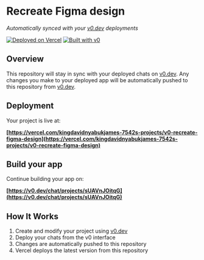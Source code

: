 # Recreate Figma design

*Automatically synced with your [v0.dev](https://v0.dev) deployments*

[![Deployed on Vercel](https://img.shields.io/badge/Deployed%20on-Vercel-black?style=for-the-badge&logo=vercel)](https://vercel.com/kingdavidnyabukjames-7542s-projects/v0-recreate-figma-design)
[![Built with v0](https://img.shields.io/badge/Built%20with-v0.dev-black?style=for-the-badge)](https://v0.dev/chat/projects/sUAVnJOitqG)

## Overview

This repository will stay in sync with your deployed chats on [v0.dev](https://v0.dev).
Any changes you make to your deployed app will be automatically pushed to this repository from [v0.dev](https://v0.dev).

## Deployment

Your project is live at:

**[https://vercel.com/kingdavidnyabukjames-7542s-projects/v0-recreate-figma-design](https://vercel.com/kingdavidnyabukjames-7542s-projects/v0-recreate-figma-design)**

## Build your app

Continue building your app on:

**[https://v0.dev/chat/projects/sUAVnJOitqG](https://v0.dev/chat/projects/sUAVnJOitqG)**

## How It Works

1. Create and modify your project using [v0.dev](https://v0.dev)
2. Deploy your chats from the v0 interface
3. Changes are automatically pushed to this repository
4. Vercel deploys the latest version from this repository